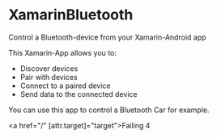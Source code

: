 # XamarinBluetooth
Control a Bluetooth-device from your Xamarin-Android app

This Xamarin-App allows you to:
- Discover devices
- Pair with devices
- Connect to a paired device
- Send data to the connected device

You can use this app to control a Bluetooth Car for example.

<a href="/" [attr.target]="target">Failing 4</a>
